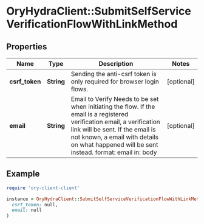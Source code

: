 # OryHydraClient::SubmitSelfServiceVerificationFlowWithLinkMethod

## Properties

| Name | Type | Description | Notes |
| ---- | ---- | ----------- | ----- |
| **csrf_token** | **String** | Sending the anti-csrf token is only required for browser login flows. | [optional] |
| **email** | **String** | Email to Verify  Needs to be set when initiating the flow. If the email is a registered verification email, a verification link will be sent. If the email is not known, a email with details on what happened will be sent instead.  format: email in: body | [optional] |

## Example

```ruby
require 'ory-client-client'

instance = OryHydraClient::SubmitSelfServiceVerificationFlowWithLinkMethod.new(
  csrf_token: null,
  email: null
)
```

